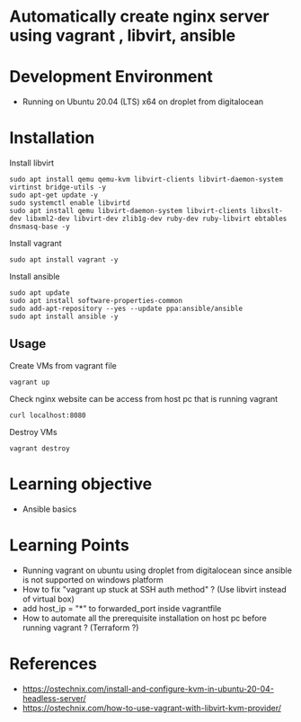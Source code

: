 
# Automatically create nginx server using vagrant , libvirt, ansible

# Development Environment
- Running on Ubuntu 20.04 (LTS) x64 on droplet from digitalocean

# Installation
Install libvirt
```shell
sudo apt install qemu qemu-kvm libvirt-clients libvirt-daemon-system virtinst bridge-utils -y
sudo apt-get update -y
sudo systemctl enable libvirtd
sudo apt install qemu libvirt-daemon-system libvirt-clients libxslt-dev libxml2-dev libvirt-dev zlib1g-dev ruby-dev ruby-libvirt ebtables dnsmasq-base -y
```

Install vagrant
```shell
sudo apt install vagrant -y
```

Install ansible
```shell
sudo apt update
sudo apt install software-properties-common
sudo add-apt-repository --yes --update ppa:ansible/ansible
sudo apt install ansible -y
```

## Usage

Create VMs from vagrant file

```shell
vagrant up
```

Check nginx website can be access from host pc that is running vagrant

```shell
curl localhost:8080
```

Destroy VMs

```shell
vagrant destroy
```
# Learning objective
* Ansible basics

# Learning Points
* Running vagrant on ubuntu using droplet from digitalocean since ansible is not supported on windows platform
* How to fix "vagrant up stuck at SSH auth method" ? (Use libvirt instead of virtual box)
* add host_ip = "*" to forwarded_port inside vagrantfile
* How to automate all the prerequisite installation on host pc before running vagrant ? (Terraform ?)

# References
* https://ostechnix.com/install-and-configure-kvm-in-ubuntu-20-04-headless-server/
* https://ostechnix.com/how-to-use-vagrant-with-libvirt-kvm-provider/
